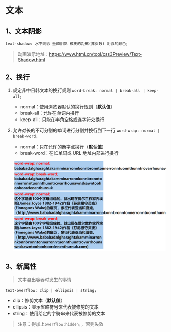 # 文本

## 1、文本阴影

`text-shadow: 水平阴影 垂直阴影 模糊的距离(非负数) 阴影的颜色;`

> 动画演示地址：https://www.html.cn/tool/css3Preview/Text-Shadow.html

## 2、换行

1.  规定非中日韩文本的换行规则
    `word-break: normal | break-all | keep-all;`

    - normal：使用浏览器默认的换行规则（**默认值**）
    - break-all：允许在单词内换行
    - keep-all：只能在半角空格或连字符处换行

2.  允许对长的不可分割的单词进行分割并换行到下一行
    `word-wrap: normal | break-word;`

    - normal：只在允许的断字点换行（**默认值**）
    - break-word：在长单词或 URL 地址内部进行换行

    ![换行之word-wrap](images/换行之word-wrap.png)

## 3、新属性

> 文本溢出容器时发生的事情

`text-overflow: clip | ellipsis | string;`

- clip：修剪文本（**默认值**）
- ellipsis：显示省略符号来代表被修剪的文本
- string：使用给定的字符串来代表被修剪的文本

> 注意：得加上`overflow:hidden;`，否则失效

